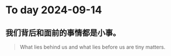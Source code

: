 
# To day 2024-09-14


## 我们背后和面前的事情都是小事。
> What lies behind us and what lies before us are tiny matters.

    